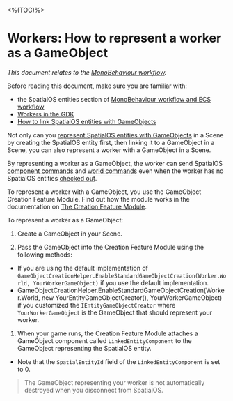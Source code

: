 [//]: # (Doc of docs reference 5.3)

<%(TOC)%>
# Workers: How to represent a worker as a GameObject
_This document relates to the [MonoBehaviour workflow]({{urlRoot}}/content/intro-workflows-spatialos-entities)._

Before reading this document, make sure you are familiar with:

* the SpatialOS entities section of  [MonoBehaviour workflow and ECS workflow]({{urlRoot}}/content/intro-workflows-spatialos-entities#spatialos-entities)
* [Workers in the GDK]({{urlRoot}}/content/workers/workers-in-the-gdk)
* [How to link SpatialOS entities with GameObjects]({{urlRoot}}/content/gameobject/linking-spatialos-entities)

Not only can you [represent SpatialOS entities with GameObjects]({{urlRoot}}/content/gameobject/linking-spatialos-entities) in a Scene by creating the SpatialOS entity first, then linking it to a GameObject in a Scene, you can also represent a worker with a GameObject in a Scene.

By representing a worker as a GameObject, the worker can send SpatialOS [component commands]({{urlRoot}}/content/gameobject/sending-receiving-commands) and [world commands]({{urlRoot}}/content/gameobject/world-commands) even when the worker has no SpatialOS entities [checked out]({{urlRoot}}/content/glossary#authority). 

To represent a worker with a GameObject, you use the GameObject Creation Feature Module. Find out how the module works in the documentation on [The Creation Feature Module]({{urlRoot}}/content/gameobject/linking-spatialos-entities).

To represent a worker as a GameObject:
1. Create a GameObject in your Scene.

1. Pass the GameObject into the Creation Feature Module using the following methods:
  *  If you are using the default implementation of `GameObjectCreationHelper.EnableStandardGameObjectCreation(Worker.World, YourWorkerGameObject)` if you use the default implementation.
  * GameObjectCreationHelper.EnableStandardGameObjectCreation(Worker.World, new YourEntityGameObjectCreator(), YourWorkerGameObject) if you customized the `IEntityGameObjectCreator` where `YourWorkerGameObject` is the GameObject that should represent your worker.
1.  When your game runs,  the Creation Feature Module attaches a GameObject component called `LinkedEntityComponent` to the GameObject representing the SpatialOS entity.</br>
  * Note that the `SpatialEntityId` field of the `LinkedEntityComponent` is set to 0.</br>

> The GameObject representing your worker is not automatically destroyed when you disconnect from SpatialOS.

